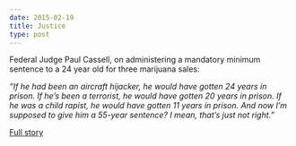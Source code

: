 ```yaml
---
date: 2015-02-19
title: Justice
type: post
---
```


Federal Judge Paul Cassell, on administering a mandatory minimum sentence
to a 24 year old for three marijuana sales: 

*“If he had been an aircraft hijacker, he would have gotten 24 years in prison.
If he’s been a terrorist, he would have gotten 20 years in prison. If he was a
child rapist, he would have gotten 11 years in prison. And now I’m supposed to
give him a 55-year sentence? I mean, that’s just not right.”*

[Full story](http://abcnews.go.com/US/federal-judge-regrets-55-year-marijuana-sentence/story?id=28869467)
